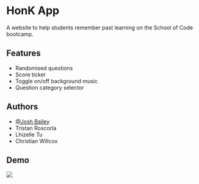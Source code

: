 
# HonK App
A website to help students remember past learning on the School of Code bootcamp.


## Features

- Randomised questions
- Score ticker
- Toggle on/off background music
- Question category selector

## Authors

- [@Josh Bailey](https://github.com/BaileyJoJo)
- Tristan Roscorla
- Lhizelle Tu
- Christian Willcox


## Demo


![](https://github.com/lastcastleofbowser/bc14_w7_project-frontend-h-o-n-k/blob/main/wk%207%20-HonK%20App%20Recording.gif)
